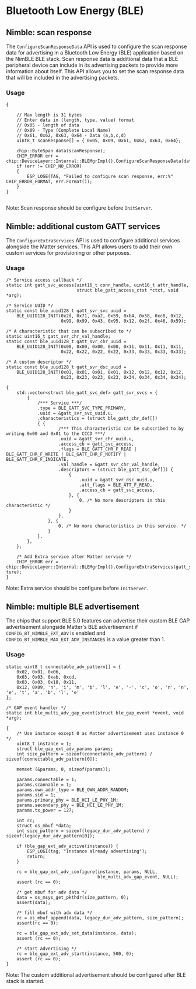 # Bluetooth Low Energy (BLE)

## Nimble: scan response

The `ConfigureScanResponseData` API is used to configure the scan response data
for advertising in a Bluetooth Low Energy (BLE) application based on the NimBLE
BLE stack. Scan response data is additional data that a BLE peripheral device
can include in its advertising packets to provide more information about itself.
This API allows you to set the scan response data that will be included in the
advertising packets.

### Usage

```
{

    // Max length is 31 bytes
    // Enter data in (length, type, value) format
    // 0x05 - length of data
    // 0x09 - Type (Complete Local Name)
    // 0x61, 0x62, 0x63, 0x64 - Data (a,b,c,d)
    uint8_t scanResponse[] = { 0x05, 0x09, 0x61, 0x62, 0x63, 0x64};

    chip::ByteSpan data(scanResponse);
    CHIP_ERROR err = chip::DeviceLayer::Internal::BLEMgrImpl().ConfigureScanResponseData(data);
    if (err != CHIP_NO_ERROR)
    {
        ESP_LOGE(TAG, "Failed to configure scan response, err:%" CHIP_ERROR_FORMAT, err.Format());
    }
}


```

Note: Scan response should be configure before `InitServer`.

## Nimble: additional custom GATT services

The `ConfigureExtraServices` API is used to configure additional services alongside
the Matter services. This API allows users to add their own custom services for
provisioning or other purposes.

### Usage

```
/* Service access callback */
static int gatt_svc_access(uint16_t conn_handle, uint16_t attr_handle,
                           struct ble_gatt_access_ctxt *ctxt, void *arg);

/* Service UUID */
static const ble_uuid128_t gatt_svr_svc_uuid =
    BLE_UUID128_INIT(0x2d, 0x71, 0xa2, 0x59, 0xb4, 0x58, 0xc8, 0x12,
                     0x99, 0x99, 0x43, 0x95, 0x12, 0x2f, 0x46, 0x59);

/* A characteristic that can be subscribed to */
static uint16_t gatt_svr_chr_val_handle;
static const ble_uuid128_t gatt_svr_chr_uuid =
    BLE_UUID128_INIT(0x00, 0x00, 0x00, 0x00, 0x11, 0x11, 0x11, 0x11,
                     0x22, 0x22, 0x22, 0x22, 0x33, 0x33, 0x33, 0x33);

/* A custom descriptor */
static const ble_uuid128_t gatt_svr_dsc_uuid =
    BLE_UUID128_INIT(0x01, 0x01, 0x01, 0x01, 0x12, 0x12, 0x12, 0x12,
                     0x23, 0x23, 0x23, 0x23, 0x34, 0x34, 0x34, 0x34);

{
    std::vector<struct ble_gatt_svc_def> gatt_svr_svcs = {
        {
            /*** Service ***/
            .type = BLE_GATT_SVC_TYPE_PRIMARY,
            .uuid = &gatt_svr_svc_uuid.u,
            .characteristics = (struct ble_gatt_chr_def[])
            { {
                    /*** This characteristic can be subscribed to by writing 0x00 and 0x01 to the CCCD ***/
                    .uuid = &gatt_svr_chr_uuid.u,
                    .access_cb = gatt_svc_access,
                    .flags = BLE_GATT_CHR_F_READ | BLE_GATT_CHR_F_WRITE | BLE_GATT_CHR_F_NOTIFY | BLE_GATT_CHR_F_INDICATE,
                    .val_handle = &gatt_svr_chr_val_handle,
                    .descriptors = (struct ble_gatt_dsc_def[]) {
                        {
                            .uuid = &gatt_svr_dsc_uuid.u,
                            .att_flags = BLE_ATT_F_READ,
                            .access_cb = gatt_svc_access,
                        }, {
                            0, /* No more descriptors in this characteristic */
                        }
                    },
                }, {
                    0, /* No more characteristics in this service. */
                }
            },
        },
    };

    /* Add Extra service after Matter service */
    CHIP_ERROR err = chip::DeviceLayer::Internal::BLEMgrImpl().ConfigureExtraServices(gatt_svr_svcs, ture);
}
```

Note: Extra service should be configure before `InitServer`.

## Nimble: multiple BLE advertisement

The chips that support BLE 5.0 features can advertise their custom BLE GAP advertisement
alongside Matter's BLE advertisement if `CONFIG_BT_NIMBLE_EXT_ADV` is enabled and
`CONFIG_BT_NIMBLE_MAX_EXT_ADV_INSTANCES` is a value greater than 1.

### Usage

```
static uint8_t connectable_adv_pattern[] = {
    0x02, 0x01, 0x06,
    0x03, 0x03, 0xab, 0xcd,
    0x03, 0x03, 0x18, 0x11,
    0x12, 0X09, 'n', 'i', 'm', 'b', 'l', 'e', '-', 'c', 'o', 'n', 'n', 'e', 't', 'a', 'b', 'l', 'e'
};

/* GAP event handler */
static int ble_multi_adv_gap_event(struct ble_gap_event *event, void *arg);

{
    /* Use instance except 0 as Matter advertisement uses instance 0 */
    uint8_t instance = 1;
    struct ble_gap_ext_adv_params params;
    int size_pattern = sizeof(connectable_adv_pattern) / sizeof(connectable_adv_pattern[0]);

    memset (&params, 0, sizeof(params));

    params.connectable = 1;
    params.scannable = 1;
    params.own_addr_type = BLE_OWN_ADDR_RANDOM;
    params.sid = 1;
    params.primary_phy = BLE_HCI_LE_PHY_1M;
    params.secondary_phy = BLE_HCI_LE_PHY_1M;
    params.tx_power = 127;

    int rc;
    struct os_mbuf *data;
    int size_pattern = sizeof(legacy_dur_adv_pattern) / sizeof(legacy_dur_adv_pattern[0]);

    if (ble_gap_ext_adv_active(instance)) {
        ESP_LOGI(tag, "Instance already advertising");
        return;
    }

    rc = ble_gap_ext_adv_configure(instance, params, NULL,
                                   ble_multi_adv_gap_event, NULL);
    assert (rc == 0);

    /* get mbuf for adv data */
    data = os_msys_get_pkthdr(size_pattern, 0);
    assert(data);

    /* fill mbuf with adv data */
    rc = os_mbuf_append(data, legacy_dur_adv_pattern, size_pattern);
    assert(rc == 0);

    rc = ble_gap_ext_adv_set_data(instance, data);
    assert (rc == 0);

    /* start advertising */
    rc = ble_gap_ext_adv_start(instance, 500, 0);
    assert (rc == 0);
}
```

Note: The custom additional advertisement should be configured after BLE stack is started.
